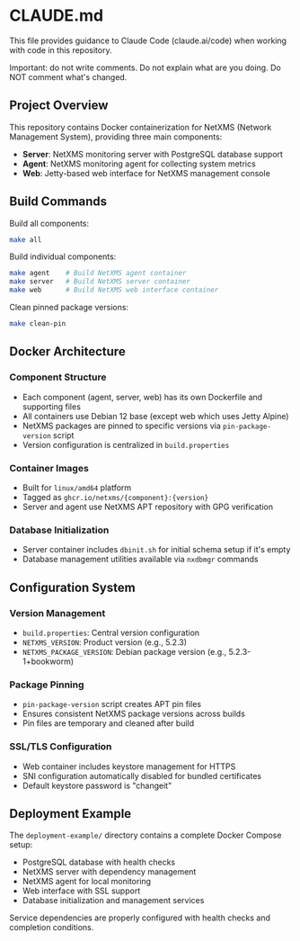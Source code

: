# CLAUDE.md

This file provides guidance to Claude Code (claude.ai/code) when working with code in this repository.

Important: do not write comments. Do not explain what are you doing. Do NOT comment what's changed.

## Project Overview

This repository contains Docker containerization for NetXMS (Network Management System), providing three main components:

- **Server**: NetXMS monitoring server with PostgreSQL database support
- **Agent**: NetXMS monitoring agent for collecting system metrics
- **Web**: Jetty-based web interface for NetXMS management console

## Build Commands

Build all components:

```sh
make all
```

Build individual components:

```sh
make agent    # Build NetXMS agent container
make server   # Build NetXMS server container
make web      # Build NetXMS web interface container
```

Clean pinned package versions:

```sh
make clean-pin
```

## Docker Architecture

### Component Structure

- Each component (agent, server, web) has its own Dockerfile and supporting files
- All containers use Debian 12 base (except web which uses Jetty Alpine)
- NetXMS packages are pinned to specific versions via `pin-package-version` script
- Version configuration is centralized in `build.properties`

### Container Images

- Built for `linux/amd64` platform
- Tagged as `ghcr.io/netxms/{component}:{version}`
- Server and agent use NetXMS APT repository with GPG verification

### Database Initialization

- Server container includes `dbinit.sh` for initial schema setup if it's empty
- Database management utilities available via `nxdbmgr` commands

## Configuration System

### Version Management

- `build.properties`: Central version configuration
- `NETXMS_VERSION`: Product version (e.g., 5.2.3)
- `NETXMS_PACKAGE_VERSION`: Debian package version (e.g., 5.2.3-1+bookworm)

### Package Pinning

- `pin-package-version` script creates APT pin files
- Ensures consistent NetXMS package versions across builds
- Pin files are temporary and cleaned after build

### SSL/TLS Configuration

- Web container includes keystore management for HTTPS
- SNI configuration automatically disabled for bundled certificates
- Default keystore password is "changeit"

## Deployment Example

The `deployment-example/` directory contains a complete Docker Compose setup:

- PostgreSQL database with health checks
- NetXMS server with dependency management
- NetXMS agent for local monitoring
- Web interface with SSL support
- Database initialization and management services

Service dependencies are properly configured with health checks and completion conditions.
